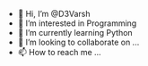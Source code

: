 - 👋 Hi, I’m @D3Varsh
- 👀 I’m interested in Programming
- 🌱 I’m currently learning Python
- 💞️ I’m looking to collaborate on ...
- 📫 How to reach me ...

<!---
D3Varsh/D3Varsh is a ✨ special ✨ repository because its `README.md` (this file) appears on your GitHub profile.
You can click the Preview link to take a look at your changes.
--->
